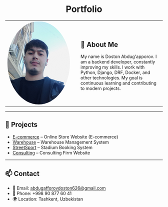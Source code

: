 <h1 align="center">Portfolio</h1>

<table>
  <tr>
    <td width="220">
      <img src="photo.jpg" alt="My Photo" width="200" style="border-radius: 50%;"/>
    </td>
    <td>
      <h2>👋 About Me</h2>
      <p>
        My name is Doston Abdug'apporov.  
        I am a backend developer, constantly improving my skills.  
        I work with Python, Django, DRF, Docker, and other technologies.  
        My goal is continuous learning and contributing to modern projects. 
      </p>
    </td>
  </tr>
</table>

---

## 🚀 Projects
- [E-commerce](https://api-donashop.noventer.uz/api/docs/) – Online Store Website (E-commerce)
- [Warehouse](https://github.com/DostonAbdugafforov/warehouse.git) – Warehouse Management System
- [StreetSport](https://github.com/DostonAbdugafforov/streetsport) – Stadium Booking System 
- [Consulting](https://github.com/DostonAbdugafforov/Hayot-yo-li-EDU.git) – Consulting Firm Website 

---

## 📫 Contact
- 📧 Email: abdugafforovdoston626@gmail.com 
- 📱 Phone: +998 90 877 60 41  
- 🌍 Location: Tashkent, Uzbekistan  
